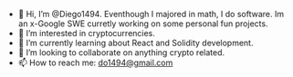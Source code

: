 - 👋 Hi, I’m @Diego1494. Eventhough I majored in math, I do software. Im an x-Google SWE curretly working on some personal fun projects.
- 👀 I’m interested in cryptocurrencies.
- 🌱 I’m currently learning about React and Solidity development.
- 💞️ I’m looking to collaborate on anything crypto related.
- 📫 How to reach me: do1494@gmail.com

